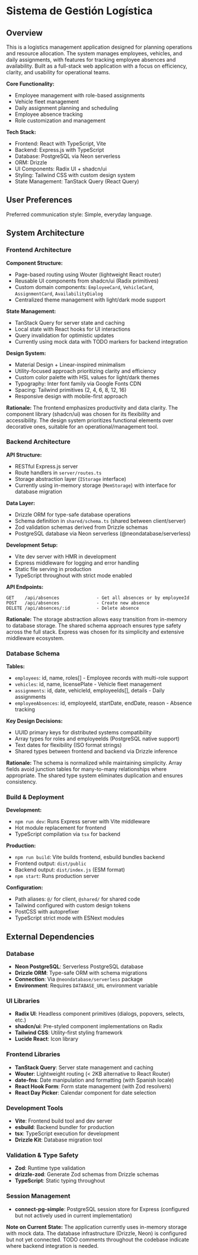 # Sistema de Gestión Logística

## Overview

This is a logistics management application designed for planning operations and resource allocation. The system manages employees, vehicles, and daily assignments, with features for tracking employee absences and availability. Built as a full-stack web application with a focus on efficiency, clarity, and usability for operational teams.

**Core Functionality:**
- Employee management with role-based assignments
- Vehicle fleet management
- Daily assignment planning and scheduling
- Employee absence tracking
- Role customization and management

**Tech Stack:**
- Frontend: React with TypeScript, Vite
- Backend: Express.js with TypeScript
- Database: PostgreSQL via Neon serverless
- ORM: Drizzle
- UI Components: Radix UI + shadcn/ui
- Styling: Tailwind CSS with custom design system
- State Management: TanStack Query (React Query)

## User Preferences

Preferred communication style: Simple, everyday language.

## System Architecture

### Frontend Architecture

**Component Structure:**
- Page-based routing using Wouter (lightweight React router)
- Reusable UI components from shadcn/ui (Radix primitives)
- Custom domain components: `EmployeeCard`, `VehicleCard`, `AssignmentCard`, `AvailabilityDialog`
- Centralized theme management with light/dark mode support

**State Management:**
- TanStack Query for server state and caching
- Local state with React hooks for UI interactions
- Query invalidation for optimistic updates
- Currently using mock data with TODO markers for backend integration

**Design System:**
- Material Design + Linear-inspired minimalism
- Utility-focused approach prioritizing clarity and efficiency
- Custom color palette with HSL values for light/dark themes
- Typography: Inter font family via Google Fonts CDN
- Spacing: Tailwind primitives (2, 4, 6, 8, 12, 16)
- Responsive design with mobile-first approach

**Rationale:** The frontend emphasizes productivity and data clarity. The component library (shadcn/ui) was chosen for its flexibility and accessibility. The design system prioritizes functional elements over decorative ones, suitable for an operational/management tool.

### Backend Architecture

**API Structure:**
- RESTful Express.js server
- Route handlers in `server/routes.ts`
- Storage abstraction layer (`IStorage` interface)
- Currently using in-memory storage (`MemStorage`) with interface for database migration

**Data Layer:**
- Drizzle ORM for type-safe database operations
- Schema definition in `shared/schema.ts` (shared between client/server)
- Zod validation schemas derived from Drizzle schemas
- PostgreSQL database via Neon serverless (@neondatabase/serverless)

**Development Setup:**
- Vite dev server with HMR in development
- Express middleware for logging and error handling
- Static file serving in production
- TypeScript throughout with strict mode enabled

**API Endpoints:**
```
GET    /api/absences              - Get all absences or by employeeId
POST   /api/absences              - Create new absence
DELETE /api/absences/:id          - Delete absence
```

**Rationale:** The storage abstraction allows easy transition from in-memory to database storage. The shared schema approach ensures type safety across the full stack. Express was chosen for its simplicity and extensive middleware ecosystem.

### Database Schema

**Tables:**
- `employees`: id, name, roles[] - Employee records with multi-role support
- `vehicles`: id, name, licensePlate - Vehicle fleet management
- `assignments`: id, date, vehicleId, employeeIds[], details - Daily assignments
- `employeeAbsences`: id, employeeId, startDate, endDate, reason - Absence tracking

**Key Design Decisions:**
- UUID primary keys for distributed systems compatibility
- Array types for roles and employeeIds (PostgreSQL native support)
- Text dates for flexibility (ISO format strings)
- Shared types between frontend and backend via Drizzle inference

**Rationale:** The schema is normalized while maintaining simplicity. Array fields avoid junction tables for many-to-many relationships where appropriate. The shared type system eliminates duplication and ensures consistency.

### Build & Deployment

**Development:**
- `npm run dev`: Runs Express server with Vite middleware
- Hot module replacement for frontend
- TypeScript compilation via `tsx` for backend

**Production:**
- `npm run build`: Vite builds frontend, esbuild bundles backend
- Frontend output: `dist/public`
- Backend output: `dist/index.js` (ESM format)
- `npm start`: Runs production server

**Configuration:**
- Path aliases: `@/` for client, `@shared/` for shared code
- Tailwind configured with custom design tokens
- PostCSS with autoprefixer
- TypeScript strict mode with ESNext modules

## External Dependencies

### Database
- **Neon PostgreSQL**: Serverless PostgreSQL database
- **Drizzle ORM**: Type-safe ORM with schema migrations
- **Connection**: Via `@neondatabase/serverless` package
- **Environment**: Requires `DATABASE_URL` environment variable

### UI Libraries
- **Radix UI**: Headless component primitives (dialogs, popovers, selects, etc.)
- **shadcn/ui**: Pre-styled component implementations on Radix
- **Tailwind CSS**: Utility-first styling framework
- **Lucide React**: Icon library

### Frontend Libraries
- **TanStack Query**: Server state management and caching
- **Wouter**: Lightweight routing (< 2KB alternative to React Router)
- **date-fns**: Date manipulation and formatting (with Spanish locale)
- **React Hook Form**: Form state management (with Zod resolvers)
- **React Day Picker**: Calendar component for date selection

### Development Tools
- **Vite**: Frontend build tool and dev server
- **esbuild**: Backend bundler for production
- **tsx**: TypeScript execution for development
- **Drizzle Kit**: Database migration tool

### Validation & Type Safety
- **Zod**: Runtime type validation
- **drizzle-zod**: Generate Zod schemas from Drizzle schemas
- **TypeScript**: Static typing throughout

### Session Management
- **connect-pg-simple**: PostgreSQL session store for Express (configured but not actively used in current implementation)

**Note on Current State:**
The application currently uses in-memory storage with mock data. The database infrastructure (Drizzle, Neon) is configured but not yet connected. TODO comments throughout the codebase indicate where backend integration is needed.